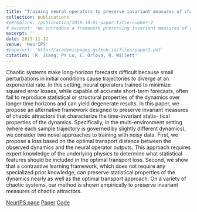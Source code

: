 ```yaml
---
title: "Training neural operators to preserve invariant measures of chaotic attractors"
collection: publications
#permalink: /publication/2010-10-01-paper-title-number-2
# excerpt: 'We introduce a framework preserving invariant measures of chaotic attractors, offering two approaches: one utilizing optimal transport distance with expert knowledge about the system dynamics and another using a contrastive learning framework without specialized information. Empirical results demonstrate the effectiveness of our method in preserving invariant measures across various chaotic systems.'
excerpt: ''
date: 2023-11-12
venue: 'NeurIPS'
#paperurl: 'http://academicpages.github.io/files/paper2.pdf'
citation: 'R. Jiang, PY Lu, E. Orlova, R. Willett'
---
```


Chaotic systems make long-horizon forecasts difficult because small perturbations in initial conditions cause trajectories to diverge at an exponential rate. In this setting, neural operators trained to minimize squared error losses, while capable of accurate short-term forecasts, often fail to reproduce statistical or structural properties of the dynamics over longer time horizons and can yield degenerate results. In this paper, we propose an alternative framework designed to preserve invariant measures of chaotic attractors that characterize the time-invariant statis- tical properties of the dynamics. Specifically, in the multi-environment setting (where each sample trajectory is governed by slightly different dynamics), we consider two novel approaches to training with noisy data. First, we propose a loss based on the optimal transport distance between the observed dynamics and the neural operator outputs. This approach requires expert knowledge of the underlying physics to determine what statistical features should be included in the optimal transport loss. Second, we show that a contrastive learning framework, which does not require any specialized prior knowledge, can preserve statistical properties of the dynamics nearly as well as the optimal transport approach. On a variety of chaotic systems, our method is shown empirically to preserve invariant measures of chaotic attractors.

[NeurIPS page](https://neurips.cc/virtual/2023/poster/72621) [Paper](https://arxiv.org/abs/2306.01187) [Code]( https://github.com/roxie62/neural_operators_for_chaos)